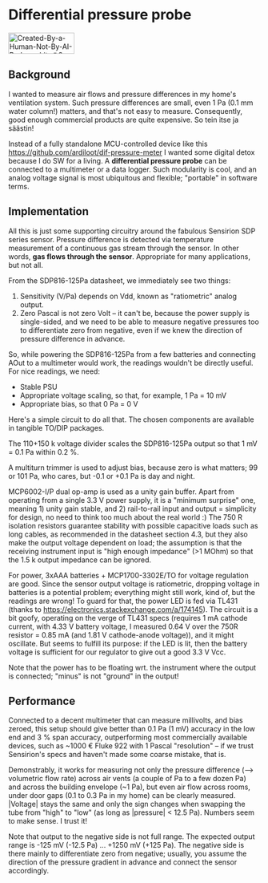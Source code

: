 # Differential pressure probe

[<img width="132" height="42" alt="Created-By-a-Human-Not-By-AI-Badge-white@2x" src="https://github.com/user-attachments/assets/6ad8fabe-5bea-4693-8d09-81c21de009a7" />](https://notbyai.fyi/)

## Background

I wanted to measure air flows and pressure differences in my home's ventilation system. Such pressure differences are small, even 1 Pa (0.1 mm water column!) matters, and that's not easy to measure. Consequently, good enough commercial products are quite expensive. So tein itse ja säästin!

Instead of a fully standalone MCU-controlled device like this https://github.com/ardiloot/dif-pressure-meter I wanted some digital detox because I do SW for a living. A **differential pressure probe** can be connected to a multimeter or a data logger. Such modularity is cool, and an analog voltage signal is most ubiquitous and flexible; "portable" in software terms.

## Implementation

All this is just some supporting circuitry around the fabulous Sensirion SDP series sensor. Pressure difference is detected via temperature measurement of a continuous gas stream through the sensor. In other words, **gas flows through the sensor**. Appropriate for many applications, but not all.

From the SDP816-125Pa datasheet, we immediately see two things:
1. Sensitivity (V/Pa) depends on Vdd, known as "ratiometric" analog output.
2. Zero Pascal is not zero Volt – it can't be, because the power supply is single-sided, and we need to be able to measure negative pressures too to differentiate zero from negative, even if we knew the direction of pressure difference in advance.

So, while powering the SDP816-125Pa from a few batteries and connecting AOut to a multimeter would work, the readings wouldn't be directly useful. For nice readings, we need:
* Stable PSU
* Appropriate voltage scaling, so that, for example, 1 Pa = 10 mV
* Appropriate bias, so that 0 Pa = 0 V

Here's a simple circuit to do all that. The chosen components are available in tangible TO/DIP packages. 

The 110+150 k voltage divider scales the SDP816-125Pa output so that 1 mV = 0.1 Pa within 0.2 %.

A multiturn trimmer is used to adjust bias, because zero is what matters; 99 or 101 Pa, who cares, but -0.1 or +0.1 Pa is day and night.

MCP6002-I/P dual op-amp is used as a unity gain buffer. Apart from operating from a single 3.3 V power supply, it is a "minimum surprise" one, meaning 1) unity gain stable, and 2) rail-to-rail input and output = simplicity for design, no need to think too much about the real world :) The 750 R isolation resistors guarantee stability with possible capacitive loads such as long cables, as recommended in the datasheet section 4.3, but they also make the output voltage dependent on load; the assumption is that the receiving instrument input is "high enough impedance" (>1 MOhm) so that the 1.5 k output impedance can be ignored.

For power, 3xAAA batteries + MCP1700-3302E/TO for voltage regulation are good. Since the sensor output voltage is ratiometric, dropping voltage in batteries is a potential problem; everything might still work, kind of, but the readings are wrong! To guard for that, the power LED is fed via TL431 (thanks to https://electronics.stackexchange.com/a/174145). The circuit is a bit goofy, operating on the verge of TL431 specs (requires 1 mA cathode current, with 4.33 V battery voltage, I measured 0.64 V over the 750R resistor = 0.85 mA (and 1.81 V cathode-anode voltage)), and it might oscillate. But seems to fulfill its purpose: if the LED is lit, then the battery voltage is sufficient for our regulator to give out a good 3.3 V Vcc.

Note that the power has to be floating wrt. the instrument where the output is connected; "minus" is not "ground" in the output!

## Performance

Connected to a decent multimeter that can measure millivolts, and bias zeroed, this setup should give better than 0.1 Pa (1 mV) accuracy in the low end and 3 % span accuracy, outperforming most commercially available devices, such as ~1000 € Fluke 922 with 1 Pascal "resolution" – if we trust Sensirion's specs and haven't made some coarse mistake, that is.

Demonstrably, it works for measuring not only the pressure difference (--> volumetric flow rate) across air vents (a couple of Pa to a few dozen Pa) and across the building envelope (~1 Pa), but even air flow across rooms, under door gaps (0.1 to 0.3 Pa in my home) can be clearly measured. |Voltage| stays the same and only the sign changes when swapping the tube from "high" to "low" (as long as |pressure| < 12.5 Pa). Numbers seem to make sense. I trust it!

Note that output to the negative side is not full range. The expected output range is -125 mV (-12.5 Pa) ... +1250 mV (+125 Pa). The negative side is there mainly to differentiate zero from negative; usually, you assume the direction of the pressure gradient in advance and connect the sensor accordingly.
